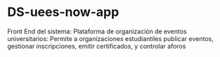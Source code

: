 # DS-uees-now-app
Front End del sistema: Plataforma de organización de eventos universitarios: Permite a organizaciones estudiantiles publicar eventos, gestionar inscripciones, emitir certificados, y controlar aforos
